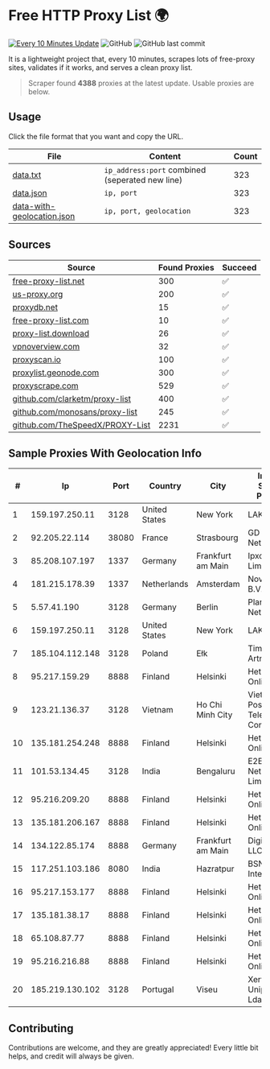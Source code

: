 
# Free HTTP Proxy List 🌍

[![Every 10 Minutes Update](https://github.com/mertguvencli/http-proxy-list/actions/workflows/main.yml/badge.svg?branch=main)](https://github.com/mertguvencli/http-proxy-list/actions/workflows/main.yml)
![GitHub](https://img.shields.io/github/license/mertguvencli/http-proxy-list)
![GitHub last commit](https://img.shields.io/github/last-commit/mertguvencli/http-proxy-list)

It is a lightweight project that, every 10 minutes, scrapes lots of free-proxy sites, validates if it works, and serves a clean proxy list.


> Scraper found **4388** proxies at the latest update. Usable proxies are below.

## Usage

Click the file format that you want and copy the URL.


|File|Content|Count|
|----|-------|-----|
|[data.txt](https://raw.githubusercontent.com/mertguvencli/http-proxy-list/main/proxy-list/data.txt)|`ip_address:port` combined (seperated new line)|323|
|[data.json](https://raw.githubusercontent.com/mertguvencli/http-proxy-list/main/proxy-list/data.json)|`ip, port`|323|
|[data-with-geolocation.json](https://raw.githubusercontent.com/mertguvencli/http-proxy-list/main/proxy-list/data-with-geolocation.json)|`ip, port, geolocation`|323|

## Sources

|Source|Found Proxies|Succeed|
|------|-------------|-------|
|[free-proxy-list.net](https://free-proxy-list.net)|300|✅|
|[us-proxy.org](https://www.us-proxy.org)|200|✅|
|[proxydb.net](http://proxydb.net)|15|✅|
|[free-proxy-list.com](https://free-proxy-list.com/?page=&port=&type%5B%5D=http&type%5B%5D=https&up_time=0&search=Search)|10|✅|
|[proxy-list.download](https://www.proxy-list.download/HTTP)|26|✅|
|[vpnoverview.com](https://vpnoverview.com/privacy/anonymous-browsing/free-proxy-servers)|32|✅|
|[proxyscan.io](https://www.proxyscan.io)|100|✅|
|[proxylist.geonode.com](https://proxylist.geonode.com/api/proxy-list?limit=300&page=1&sort_by=lastChecked&sort_type=desc&protocols=http,https)|300|✅|
|[proxyscrape.com](https://api.proxyscrape.com/v2/?request=displayproxies&protocol=http&timeout=10000&country=all&ssl=all&anonymity=all)|529|✅|
|[github.com/clarketm/proxy-list](https://raw.githubusercontent.com/clarketm/proxy-list/master/proxy-list-raw.txt)|400|✅|
|[github.com/monosans/proxy-list](https://raw.githubusercontent.com/monosans/proxy-list/main/proxies/http.txt)|245|✅|
|[github.com/TheSpeedX/PROXY-List](https://raw.githubusercontent.com/TheSpeedX/PROXY-List/master/http.txt)|2231|✅|


## Sample Proxies With Geolocation Info

|#|Ip|Port|Country|City|Internet Service Provider|
|-|--|----|-------|----|-------------------------|
|1|159.197.250.11|3128|United States|New York|LAKSH|
|2|92.205.22.114|38080|France|Strasbourg|GD MASS Network|
|3|85.208.107.197|1337|Germany|Frankfurt am Main|Ipxo UK Limited|
|4|181.215.178.39|1337|Netherlands|Amsterdam|NovoServe B.V.|
|5|5.57.41.190|3128|Germany|Berlin|Planetary-Networks|
|6|159.197.250.11|3128|United States|New York|LAKSH|
|7|185.104.112.148|3128|Poland|Ełk|Timeweb-Artnet|
|8|95.217.159.29|8888|Finland|Helsinki|Hetzner Online GmbH|
|9|123.21.136.37|3128|Vietnam|Ho Chi Minh City|VietNam Post and Telecom Corporation|
|10|135.181.254.248|8888|Finland|Helsinki|Hetzner Online GmbH|
|11|101.53.134.45|3128|India|Bengaluru|E2E Networks Limited|
|12|95.216.209.20|8888|Finland|Helsinki|Hetzner Online GmbH|
|13|135.181.206.167|8888|Finland|Helsinki|Hetzner Online GmbH|
|14|134.122.85.174|8888|Germany|Frankfurt am Main|DigitalOcean, LLC|
|15|117.251.103.186|8080|India|Hazratpur|BSNL Internet|
|16|95.217.153.177|8888|Finland|Helsinki|Hetzner Online GmbH|
|17|135.181.38.17|8888|Finland|Helsinki|Hetzner Online GmbH|
|18|65.108.87.77|8888|Finland|Helsinki|Hetzner Online GmbH|
|19|95.216.216.88|8888|Finland|Helsinki|Hetzner Online GmbH|
|20|185.219.130.102|3128|Portugal|Viseu|Xervers, Unipessoal Lda|



## Contributing

Contributions are welcome, and they are greatly appreciated! Every
little bit helps, and credit will always be given.


